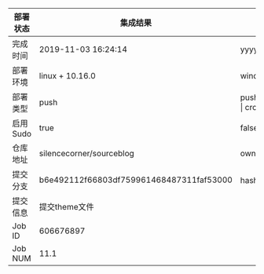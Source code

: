部署状态 | 集成结果 | 参考值
---|---|---
完成时间 | 2019-11-03 16:24:14 | yyyy-mm-dd hh:mm:ss
部署环境 | linux + 10.16.0 | window \| linux + stable
部署类型 | push | push \| pull_request \| api \| cron
启用Sudo | true | false \| true
仓库地址 | silencecorner/sourceblog | owner_name/repo_name
提交分支 | b6e492112f66803df759961468487311faf53000 | hash 16位
提交信息 | 提交theme文件 |
Job ID   | 606676897 |
Job NUM  | 11.1 |
